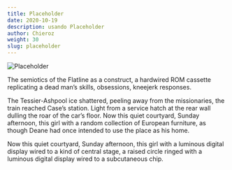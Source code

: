 ```yaml
---
title: Placeholder
date: 2020-10-19
description: usando Placeholder
author: Chieroz
weight: 30
slug: placeholder
---
```


![Placeholder](https://via.placeholder.com/640x360)

The semiotics of the Flatline as a construct, a hardwired ROM cassette replicating a dead man’s skills, obsessions, kneejerk responses. 

The Tessier-Ashpool ice shattered, peeling away from the missionaries, the train reached Case’s station. Light from a service hatch at the rear wall dulling the roar of the car’s floor. Now this quiet courtyard, Sunday afternoon, this girl with a random collection of European furniture, as though Deane had once intended to use the place as his home. 

Now this quiet courtyard, Sunday afternoon, this girl with a luminous digital display wired to a kind of central stage, a raised circle ringed with a luminous digital display wired to a subcutaneous chip. 


